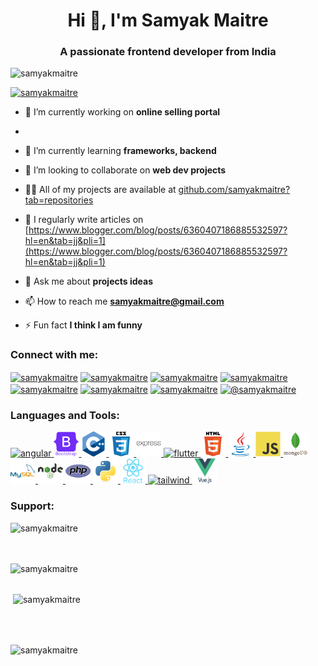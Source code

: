 <h1 align="center">Hi 👋, I'm Samyak Maitre</h1>
<h3 align="center">A passionate frontend developer from India</h3>

<p align="left"> <img src="https://komarev.com/ghpvc/?username=samyakmaitre&label=Profile%20views&color=0e75b6&style=flat" alt="samyakmaitre" /> </p>
<p align="left"> <a href="https://github.com/ryo-ma/github-profile-trophy"><img src="https://github-profile-trophy.vercel.app/?username=samyakmaitre" alt="samyakmaitre" +1000 /></a> </p>

- 🔭 I’m currently working on **online selling portal**
- 
- 🌱 I’m currently learning **frameworks, backend**

- 👯 I’m looking to collaborate on **web dev projects**

- 👨‍💻 All of my projects are available at [github.com/samyakmaitre?tab=repositories](github.com/samyakmaitre?tab=repositories)

- 📝 I regularly write articles on [https://www.blogger.com/blog/posts/6360407186885532597?hl=en&tab=jj&pli=1](https://www.blogger.com/blog/posts/6360407186885532597?hl=en&tab=jj&pli=1)

- 💬 Ask me about **projects ideas**

- 📫 How to reach me **samyakmaitre@gmail.com**

- ⚡ Fun fact **I think I am funny**

<h3 align="left">Connect with me:</h3>
<p align="left">
<a href="https://twitter.com/samyakmaitre" target="blank"><img align="center" src="https://raw.githubusercontent.com/rahuldkjain/github-profile-readme-generator/master/src/images/icons/Social/twitter.svg" alt="samyakmaitre" height="30" width="40" /></a>
<a href="https://linkedin.com/in/samyakmaitre" target="blank"><img align="center" src="https://raw.githubusercontent.com/rahuldkjain/github-profile-readme-generator/master/src/images/icons/Social/linked-in-alt.svg" alt="samyakmaitre" height="30" width="40" /></a>
<a href="https://instagram.com/samyakmaitre" target="blank"><img align="center" src="https://raw.githubusercontent.com/rahuldkjain/github-profile-readme-generator/master/src/images/icons/Social/instagram.svg" alt="samyakmaitre" height="30" width="40" /></a>
<a href="https://www.behance.net/samyakmaitre" target="blank"><img align="center" src="https://raw.githubusercontent.com/rahuldkjain/github-profile-readme-generator/master/src/images/icons/Social/behance.svg" alt="samyakmaitre" height="30" width="40" /></a>
<a href="https://www.codechef.com/users/samyakmaitre" target="blank"><img align="center" src="https://cdn.jsdelivr.net/npm/simple-icons@3.1.0/icons/codechef.svg" alt="samyakmaitre" height="30" width="40" /></a>
<a href="https://www.hackerrank.com/samyakmaitre" target="blank"><img align="center" src="https://raw.githubusercontent.com/rahuldkjain/github-profile-readme-generator/master/src/images/icons/Social/hackerrank.svg" alt="samyakmaitre" height="30" width="40" /></a>
<a href="https://www.leetcode.com/samyakmaitre" target="blank"><img align="center" src="https://raw.githubusercontent.com/rahuldkjain/github-profile-readme-generator/master/src/images/icons/Social/leet-code.svg" alt="samyakmaitre" height="30" width="40" /></a>
<a href="https://www.hackerearth.com/@samyakmaitre" target="blank"><img align="center" src="https://raw.githubusercontent.com/rahuldkjain/github-profile-readme-generator/master/src/images/icons/Social/hackerearth.svg" alt="@samyakmaitre" height="30" width="40" /></a>
</p>

<h3 align="left">Languages and Tools:</h3>
<p align="left"> <a href="https://angular.io" target="_blank" rel="noreferrer"> <img src="https://angular.io/assets/images/logos/angular/angular.svg" alt="angular" width="40" height="40"/> </a> <a href="https://getbootstrap.com" target="_blank" rel="noreferrer"> <img src="https://raw.githubusercontent.com/devicons/devicon/master/icons/bootstrap/bootstrap-plain-wordmark.svg" alt="bootstrap" width="40" height="40"/> </a> <a href="https://www.w3schools.com/cpp/" target="_blank" rel="noreferrer"> <img src="https://raw.githubusercontent.com/devicons/devicon/master/icons/cplusplus/cplusplus-original.svg" alt="cplusplus" width="40" height="40"/> </a> <a href="https://www.w3schools.com/css/" target="_blank" rel="noreferrer"> <img src="https://raw.githubusercontent.com/devicons/devicon/master/icons/css3/css3-original-wordmark.svg" alt="css3" width="40" height="40"/> </a> <a href="https://expressjs.com" target="_blank" rel="noreferrer"> <img src="https://raw.githubusercontent.com/devicons/devicon/master/icons/express/express-original-wordmark.svg" alt="express" width="40" height="40"/> </a> <a href="https://flutter.dev" target="_blank" rel="noreferrer"> <img src="https://www.vectorlogo.zone/logos/flutterio/flutterio-icon.svg" alt="flutter" width="40" height="40"/> </a> <a href="https://www.w3.org/html/" target="_blank" rel="noreferrer"> <img src="https://raw.githubusercontent.com/devicons/devicon/master/icons/html5/html5-original-wordmark.svg" alt="html5" width="40" height="40"/> </a> <a href="https://www.java.com" target="_blank" rel="noreferrer"> <img src="https://raw.githubusercontent.com/devicons/devicon/master/icons/java/java-original.svg" alt="java" width="40" height="40"/> </a> <a href="https://developer.mozilla.org/en-US/docs/Web/JavaScript" target="_blank" rel="noreferrer"> <img src="https://raw.githubusercontent.com/devicons/devicon/master/icons/javascript/javascript-original.svg" alt="javascript" width="40" height="40"/> </a> <a href="https://www.mongodb.com/" target="_blank" rel="noreferrer"> <img src="https://raw.githubusercontent.com/devicons/devicon/master/icons/mongodb/mongodb-original-wordmark.svg" alt="mongodb" width="40" height="40"/> </a> <a href="https://www.mysql.com/" target="_blank" rel="noreferrer"> <img src="https://raw.githubusercontent.com/devicons/devicon/master/icons/mysql/mysql-original-wordmark.svg" alt="mysql" width="40" height="40"/> </a> <a href="https://nodejs.org" target="_blank" rel="noreferrer"> <img src="https://raw.githubusercontent.com/devicons/devicon/master/icons/nodejs/nodejs-original-wordmark.svg" alt="nodejs" width="40" height="40"/> </a> <a href="https://www.php.net" target="_blank" rel="noreferrer"> <img src="https://raw.githubusercontent.com/devicons/devicon/master/icons/php/php-original.svg" alt="php" width="40" height="40"/> </a> <a href="https://www.python.org" target="_blank" rel="noreferrer"> <img src="https://raw.githubusercontent.com/devicons/devicon/master/icons/python/python-original.svg" alt="python" width="40" height="40"/> </a> <a href="https://reactjs.org/" target="_blank" rel="noreferrer"> <img src="https://raw.githubusercontent.com/devicons/devicon/master/icons/react/react-original-wordmark.svg" alt="react" width="40" height="40"/> </a> <a href="https://tailwindcss.com/" target="_blank" rel="noreferrer"> <img src="https://www.vectorlogo.zone/logos/tailwindcss/tailwindcss-icon.svg" alt="tailwind" width="40" height="40"/> </a> <a href="https://vuejs.org/" target="_blank" rel="noreferrer"> <img src="https://raw.githubusercontent.com/devicons/devicon/master/icons/vuejs/vuejs-original-wordmark.svg" alt="vuejs" width="40" height="40"/> </a> </p>

<h3 align="left">Support:</h3>
<p><a href="https://www.buymeacoffee.com/samyakmaitre"> <img align="left" src="https://cdn.buymeacoffee.com/buttons/v2/default-yellow.png" height="50" width="210" alt="samyakmaitre" /></a></p><br><br><br>

<p><img align="left" src="https://github-readme-stats.vercel.app/api/top-langs?username=samyakmaitre&show_icons=true&locale=en&layout=compact" alt="samyakmaitre" /></p><br><br>

<p>&nbsp;<img align="center" src="https://github-readme-stats.vercel.app/api?username=samyakmaitre&show_icons=true&locale=en" alt="samyakmaitre" /></p><br><br>

<p><img align="center" src="https://github-readme-streak-stats.herokuapp.com/?user=samyakmaitre&" alt="samyakmaitre" /></p><br><br>

